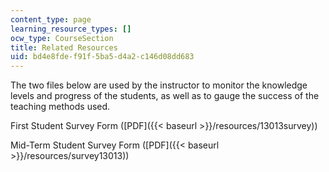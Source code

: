 ```yaml
---
content_type: page
learning_resource_types: []
ocw_type: CourseSection
title: Related Resources
uid: bd4e8fde-f91f-5ba5-d4a2-c146d08dd683
---
```


The two files below are used by the instructor to monitor the knowledge levels and progress of the students, as well as to gauge the success of the teaching methods used.

First Student Survey Form ([PDF]({{< baseurl >}}/resources/13013survey))

Mid-Term Student Survey Form ([PDF]({{< baseurl >}}/resources/survey13013))